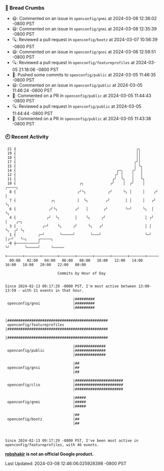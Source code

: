 ### 🍞 Bread Crumbs

 * 😃: Commented on an issue in `openconfig/gnmi` at 2024-03-08 12:36:02 -0800 PST
 * 😃: Commented on an issue in `openconfig/gnmi` at 2024-03-08 12:35:39 -0800 PST
 * 🔍: Reviewed a pull request in  `openconfig/bootz` at 2024-03-07 10:56:39 -0800 PST
 * 😃: Commented on an issue in `openconfig/gnoi` at 2024-03-06 12:59:51 -0800 PST
 * 🔍: Reviewed a pull request in  `openconfig/featureprofiles` at 2024-03-05 21:18:06 -0800 PST
 * 🚢: Pushed some commits to `openconfig/public` at 2024-03-05 11:46:35 -0800 PST
 * 😃: Commented on an issue in `openconfig/public` at 2024-03-05 11:46:24 -0800 PST
 * 💬: Commented on a PR in  `openconfig/public` at 2024-03-05 11:44:43 -0800 PST
 * 🔍: Reviewed a pull request in  `openconfig/public` at 2024-03-05 11:44:44 -0800 PST
 * 💬: Commented on a PR in  `openconfig/public` at 2024-03-05 11:43:38 -0800 PST

### 🕘 Recent Activity
```
 21 ┼                                                       ╭╮
 19 ┤                                                       ││
 18 ┤                                                       ││
 17 ┤                                                      ╭╯│
 15 ┤                                                      │ ╰╮
 14 ┤                                              ╭─╮    ╭╯  │
 12 ┤                                             ╭╯ │    │   │
 11 ┤                                            ╭╯  ╰╮   │   ╰╮
 10 ┤                             ╭╮            ╭╯    │  ╭╯    │     ╭────╮
  8 ┤                            ╭╯╰╮          ╭╯     ╰╮ │     │    ╭╯    │
  7 ┤                ╭╮          │  ╰╮        ╭╯       │ │     │   ╭╯     ╰╮
  6 ┤               ╭╯╰╮        ╭╯   │       ╭╯        ╰─╯     ╰╮  │       ╰╮
  4 ┤              ╭╯  ╰╮       │    ╰╮     ╭╯                  │ ╭╯        │    ╭─╮
  3 ┤            ╭─╯    ╰╮     ╭╯     ╰╮   ╭╯                   │ │         ╰╮  ╭╯ ╰╮
  1 ┤          ╭─╯       ╰─────╯       ╰───╯                    ╰─╯          │╭─╯   ╰─╮     ╭─────╮
 -0 ┼──────────╯                                                             ╰╯       ╰─────╯     ╰─────
    +───────+───────+───────+───────+───────+───────+───────+───────+───────+───────+───────+───────+────
  00:00   02:00   04:00   06:00   08:00   10:00   12:00   14:00   16:00   18:00   20:00   22:00   00:00   

						Commits by Hour of Day


Since 2024-02-13 09:17:29 -0800 PST, I'm most active between 13:00-13:59 - with 21 events in that hour.

```



```
                               |#########
 openconfig/gnoi               |#########
                               |#########

                               |##############################################
 openconfig/featureprofiles    |##############################################
                               |##############################################

                               |##############
 openconfig/public             |##############
                               |##############

                               |##
 openconfig/gnsi               |##
                               |##

                               |######################
 openconfig/clio               |######################
                               |######################

                               |#####
 openconfig/gnmi               |#####
                               |#####

                               |##
 openconfig/bootz              |##
                               |##



Since 2024-02-13 09:17:29 -0800 PST, I've been most active in openconfig/featureprofiles, with 46 events.

```
**[robshakir](mailto:robjs@google.com) is not an official Google product.**  


Last Updated: 2024-03-08 12:46:06.025928398 -0800 PST
